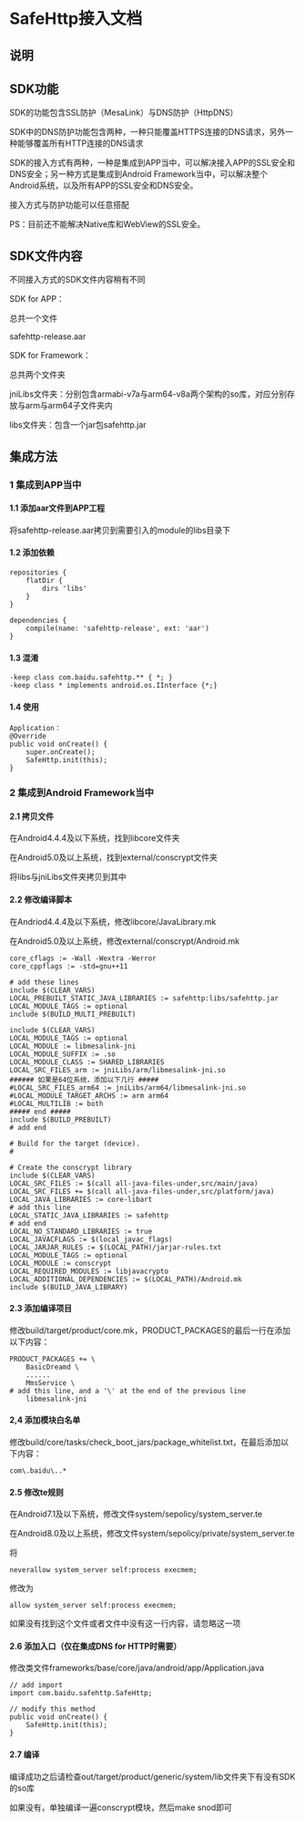 # SafeHttp接入文档 
## 说明

## SDK功能
SDK的功能包含SSL防护（MesaLink）与DNS防护（HttpDNS）

SDK中的DNS防护功能包含两种，一种只能覆盖HTTPS连接的DNS请求，另外一种能够覆盖所有HTTP连接的DNS请求

SDK的接入方式有两种，一种是集成到APP当中，可以解决接入APP的SSL安全和DNS安全；另一种方式是集成到Android Framework当中，可以解决整个Android系统，以及所有APP的SSL安全和DNS安全。

接入方式与防护功能可以任意搭配

PS：目前还不能解决Native库和WebView的SSL安全。

## SDK文件内容
不同接入方式的SDK文件内容稍有不同

SDK for APP：

总共一个文件

safehttp-release.aar

SDK for Framework：

总共两个文件夹

jniLibs文件夹：分别包含armabi-v7a与arm64-v8a两个架构的so库，对应分别存放与arm与arm64子文件夹内

libs文件夹：包含一个jar包safehttp.jar

## 集成方法
### 1 集成到APP当中
#### 1.1 添加aar文件到APP工程
将safehttp-release.aar拷贝到需要引入的module的libs目录下

#### 1.2 添加依赖
```
repositories {
    flatDir {
        dirs 'libs'
    }
}

dependencies {
    compile(name: 'safehttp-release', ext: 'aar')
}
```

#### 1.3 混淆
```
-keep class com.baidu.safehttp.** { *; }
-keep class * implements android.os.IInterface {*;}
```

#### 1.4 使用
```
Application：
@Override
public void onCreate() {
    super.onCreate();
    SafeHttp.init(this);
}
```

### 2 集成到Android Framework当中
#### 2.1 拷贝文件
在Android4.4.4及以下系统，找到libcore文件夹

在Android5.0及以上系统，找到external/conscrypt文件夹

将libs与jniLibs文件夹拷贝到其中
#### 2.2 修改编译脚本
在Andriod4.4.4及以下系统，修改libcore/JavaLibrary.mk

在Android5.0及以上系统，修改external/conscrypt/Android.mk

```
core_cflags := -Wall -Wextra -Werror
core_cppflags := -std=gnu++11

# add these lines
include $(CLEAR_VARS)
LOCAL_PREBUILT_STATIC_JAVA_LIBRARIES := safehttp:libs/safehttp.jar
LOCAL_MODULE_TAGS := optional
include $(BUILD_MULTI_PREBUILT)

include $(CLEAR_VARS)
LOCAL_MODULE_TAGS := optional
LOCAL_MODULE := libmesalink-jni
LOCAL_MODULE_SUFFIX := .so
LOCAL_MODULE_CLASS := SHARED_LIBRARIES
LOCAL_SRC_FILES_arm := jniLibs/arm/libmesalink-jni.so
###### 如果是64位系统，添加以下几行 #####
#LOCAL_SRC_FILES_arm64 := jniLibs/arm64/libmesalink-jni.so
#LOCAL_MODULE_TARGET_ARCHS := arm arm64
#LOCAL_MULTILIB := both
##### end #####
include $(BUILD_PREBUILT)
# add end

# Build for the target (device).
#

# Create the conscrypt library
include $(CLEAR_VARS)
LOCAL_SRC_FILES := $(call all-java-files-under,src/main/java)
LOCAL_SRC_FILES += $(call all-java-files-under,src/platform/java)
LOCAL_JAVA_LIBRARIES := core-libart
# add this line
LOCAL_STATIC_JAVA_LIBRARIES := safehttp
# add end
LOCAL_NO_STANDARD_LIBRARIES := true
LOCAL_JAVACFLAGS := $(local_javac_flags)
LOCAL_JARJAR_RULES := $(LOCAL_PATH)/jarjar-rules.txt
LOCAL_MODULE_TAGS := optional
LOCAL_MODULE := conscrypt
LOCAL_REQUIRED_MODULES := libjavacrypto
LOCAL_ADDITIONAL_DEPENDENCIES := $(LOCAL_PATH)/Android.mk
include $(BUILD_JAVA_LIBRARY)
```

#### 2.3 添加编译项目
修改build/target/product/core.mk，PRODUCT_PACKAGES的最后一行在添加以下内容：
```
PRODUCT_PACKAGES += \
    BasicDreamd \
    ......
    MmsService \
# add this line, and a '\' at the end of the previous line
    libmesalink-jni
```

#### 2,4 添加模块白名单
修改build/core/tasks/check_boot_jars/package_whitelist.txt，在最后添加以下内容：
```
com\.baidu\..*
```

#### 2.5 修改te规则
在Android7.1及以下系统，修改文件system/sepolicy/system_server.te

在Android8.0及以上系统，修改文件system/sepolicy/private/system_server.te

将
```
neverallow system_server self:process execmem;
```
修改为
```
allow system_server self:process execmem;
```
如果没有找到这个文件或者文件中没有这一行内容，请忽略这一项

#### 2.6 添加入口（仅在集成DNS for HTTP时需要）
修改类文件frameworks/base/core/java/android/app/Application.java
```
// add import
import com.baidu.safehttp.SafeHttp;

// modify this method
public void onCreate() {
    SafeHttp.init(this);
}
```

#### 2.7 编译
编译成功之后请检查out/target/product/generic/system/lib文件夹下有没有SDK的so库

如果没有，单独编译一遍conscrypt模块，然后make snod即可

